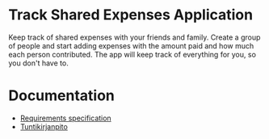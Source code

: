 # Track Shared Expenses Application

Keep track of shared expenses with your friends and family. Create a group of people and start adding expenses with the amount paid and how much each person contributed. The app will keep track of everything for you, so you don't have to. 

# Documentation

- [Requirements specification](/documentation/requirements-spec.md)
- [Tuntikirjanpito](/documentation/tuntikirjanpito.md)
